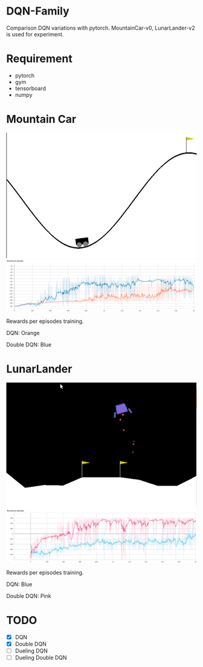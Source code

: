 # DQN-Family

Comparison DQN variations with pytorch. 
MountainCar-v0, LunarLander-v2 is used for experiment.

# Requirement
* pytorch
* gym
* tensorboard
* numpy

# Mountain Car
![MountainCarGIF](./assets/gifs/MountainCar.gif)
![MountainCarReward](./assets/imgs/MountainCar.png)

Rewards per episodes training.

DQN: Orange

Double DQN: Blue

# LunarLander
![LunarLanderGIF](./assets/gifs/LunarLander.gif)
![LunarLanderReward](./assets/imgs/LunarLander.png)

Rewards per episodes training.

DQN: Blue

Double DQN: Pink


# TODO
- [x] DQN
- [x] Double DQN
- [ ] Dueling DQN
- [ ] Dueling Double DQN
